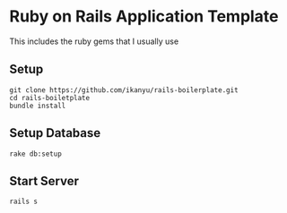 # Ruby on Rails Application Template
This includes the ruby gems that I usually use

## Setup
```
git clone https://github.com/ikanyu/rails-boilerplate.git
cd rails-boiletplate
bundle install
```

## Setup Database
```
rake db:setup
```

## Start Server
```
rails s
```
